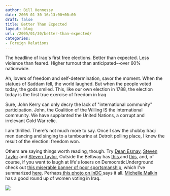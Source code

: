 ```yaml
---
author: Bill Hennessy
date: 2005-01-30 16:13:00+00:00
draft: false
title: Better Than Expected
layout: blog
url: /2005/01/30/better-than-expected/
categories:
- Foreign Relations
---
```


The headline of Iraq's first free elections. Better than expected. Less violence than feared. Higher turnout than anticipated--over 60% nationwide.




Ah, lovers of freedom and self-determination, savor the moment. When the statues of Saddam fell, the world laughed. But when the people voted today, the gods smiled. This, like our own election in 1788, the election today is the first true exercise of freedom in Iraq.




Sure, John Kerry can only decry the lack of "international community" participation. John, the Coalition of the Willing IS the international community. We have supplanted the United Nations, a corrupt and irrelevant Cold War relic.




I am thrilled. There's not much more to say. Once I saw the chubby Iraqi men dancing and singing to a tambourine at Detroit polling place, I knew the result of the election: freedom won.




Others are saying things worth reading, though. Try [Dean Esmay](https://www.deanesmay.com/posts/1107101422.shtml), [Steven Taylor](https://www.poliblogger.com/index.php?p=6044) and [Steven Taylor](https://www.poliblogger.com/index.php?p=6045), Outside the Beltway has [this ](https://www.outsidethebeltway.com/archives/9033)and [this](https://www.outsidethebeltway.com/archives/9032), and, of course, if you want to laugh at life's losers on DemocraticUnderground check out [this miserable banner of poor sportsmanship](https://www.democraticunderground.com/discuss/duboard.php?az=view_all&address=102x1196727#1196736), which I've summarized [here](https://blog.billhennessy.com/blogs/hennessys_view/archive/2005/01/30/965.aspx). Perhaps[ this photo on InDC ](https://www.indcjournal.com/archives/001496.php)says it all. [Michelle Malkin ](https://michellemalkin.com/archives/001370.htm)has a good round up of women voting in Iraq.

![](https://blog.billhennessy.com/aggbug.aspx?PostID=964)


